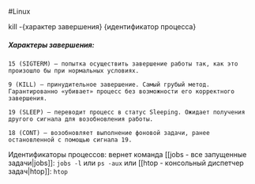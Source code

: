 #Linux

kill -{характер завершения} {идентификатор процесса}
##### Характеры завершения:
```
15 (SIGTERM) — попытка осуществить завершение работы так, как это произошло бы при нормальных условиях.

9 (KILL) — принудительное завершение. Самый грубый метод. Гарантированно «убивает» процесс без возможности его корректного завершения.

19 (SLEEP) — переводит процесс в статус Sleeping. Ожидает получения другого сигнала для возобновления работы.

18 (CONT) — возобновляет выполнение фоновой задачи, ранее остановленной с помощью сигнала 19.
```

Идентификаторы процессов:
вернет команда [[jobs - все запущенные задачи|jobs]]: `jobs -l`
или `ps -aux`
или [[htop - консольный диспетчер задач|htop]]: `htop`